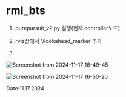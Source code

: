 # rml_bts
1. purepursuit_v2.py 실행(현재 controller노드)

2. rviz상에서 '/lookahead_marker'추가
3. 
   
![Screenshot from 2024-11-17 16-49-45](https://github.com/user-attachments/assets/fb6ac84f-c6b2-4047-b4b9-f64502817de8)


![Screenshot from 2024-11-17 16-50-20](https://github.com/user-attachments/assets/08329c19-4e5d-4e0c-be13-dadaf0d24841)




Date:11.17.2024 
